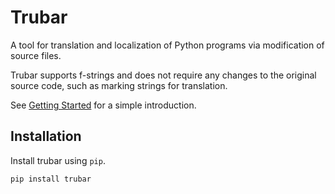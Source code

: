 # Trubar

A tool for translation and localization of Python programs via modification of source files.

Trubar supports f-strings and does not require any changes to the original source code, such as marking strings for translation.

See [Getting Started](getting-started) for a simple introduction.

## Installation

Install trubar using `pip`.

```
pip install trubar
```